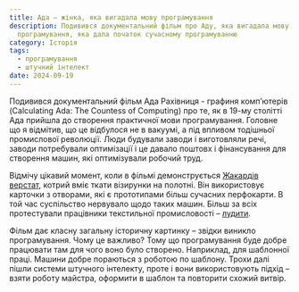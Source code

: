 ```yaml
---
title: Ада – жінка, яка вигадала мову програмування
description: Подивився документальний фільм про Аду, яка вигадала мову
  програмування, яка дала початок сучасному програмуванню
category: Історія
tags:
  - програмування
  - штучний інтелект
date: 2024-09-19
---
```

Подивився документальний фільм Ада Рахівниця - графиня комп’ютерів (Calculating Ada: The Countess of Computing) про те, як в 19-му столітті Ада прийшла до створення практичної мови програмування. Головне що я відмітив, що це відбулося не в вакуумі, а під впливом тодішньої промислової революції. Люди будували заводи і виготовляли речі, заводи потребували оптимізації і це давало поштовх і фінансування для створення машин, які оптимізували робочий труд.

Відмічу цікавий момент, коли в фільмі демонструється [Жакардів верстат](https://uk.wikipedia.org/wiki/%D0%96%D0%B0%D0%BA%D0%B0%D1%80%D0%B4%D0%BE%D0%B2%D0%B8%D0%B9_%D1%82%D0%BA%D0%B0%D1%86%D1%8C%D0%BA%D0%B8%D0%B9_%D0%B2%D0%B5%D1%80%D1%81%D1%82%D0%B0%D1%82), котрий вміє ткати візирунки на полотні. Він використовує карточки з отворами, які є прототипами більш сучасних перфокарти. В той час суспільство нервувало щодо таких машин. Більш за всіх протестували працівники текстильної промисловості – [лудити](https://uk.wikipedia.org/wiki/%D0%9B%D1%83%D0%B4%D0%B4%D0%B8%D0%B7%D0%BC).

Фільм дає класну загальну історичну картинку – звідки виникло програмування. Чому це важливо? Тому що програмування буде добре працювати там для чого воно було створено. Наприклад, для шаблонної праці. Машини добре пораються з роботою по шаблону. Трохи далі пішли системи штучного інтелекту, проте і вони використовують підхід – взяти роботу майстра, оформити в шаблон та повторити схожий витвір.
